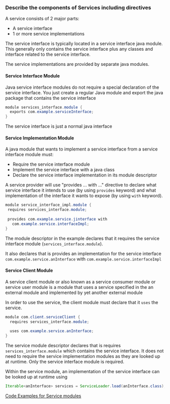 ### Describe the components of Services including directives

A service consists of 2 major parts:
 - A service interface
 - 1 or more service implementations
 
The service interface is typically located in a service interface java module. This generally only contains the 
service interface plus any classes and interface related to the service interface.
  
The service implementations are provided by separate java modules. 

#### Service Interface Module
Java service interface modules do not require a special declaration of the service interface. 
You just create a regular Java module and export the java package that contains the service interface

```java
module services_interface.module {
  exports com.example.serviceInterface;
}
```
The service interface is just a normal java interface

#### Service Implementation Module
A java module that wants to implement a service interface from a service interface module must:
 - Require the service interface module
 - Implement the service interface with a java class
 - Declare the service interface implementation in its module descriptor
 
A service provider will use "provides ... with ..." directive to declare what service interface it intends to use 
(by using `provides` keyword) and what implementation of the interface it wants to expose (by using `with` keyword).
 
 ```java
module service_interface_impl.module {
  requires services_interface.module;
  
  provides com.example.service.jinterface with
    com.example.service.interfaceImpl;
}
```

The module descriptor in the example declares that it requires the service interface module 
(`services_interface.module`). 

It also declares that is provides an implementation for the service interface 
`com.example.service.anInterface` with `com.example.service.interfaceImpl`

#### Service Client Module
A service client module or also known as a service consumer module or service user module is a module that uses a 
service specified in the an external module and implemented by yet another external module

In order to use the service, the client module must declare that it `uses` the service.

```java
module com.client.serviceClient {
  requires services_interface.module;
  
  uses com.example.service.anInterface;
}
``` 

The service module descriptor declares that is requires `services_interface.module` which contains the service 
interface.
It does not need to require the service implementation modules as they are looked up at runtime. 
Only the service interface module is required.

Within the service module, an implementation of the service interface can be looked up at runtime using

```java
Iterable<anInterface> services = ServiceLoader.load(anInterface.class);
```

[Code Examples for Service modules](/examples/services_in_a_modular_application)